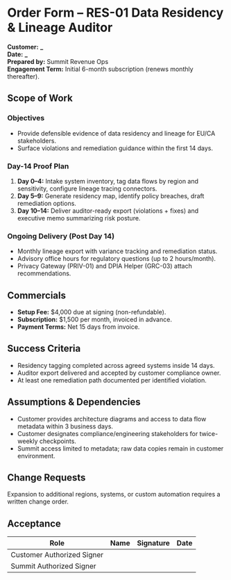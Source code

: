 # Order Form – RES-01 Data Residency & Lineage Auditor

**Customer:** ********************\_********************  
**Date:** ********************\_********************  
**Prepared by:** Summit Revenue Ops  
**Engagement Term:** Initial 6-month subscription (renews monthly thereafter).

## Scope of Work

### Objectives

- Provide defensible evidence of data residency and lineage for EU/CA stakeholders.
- Surface violations and remediation guidance within the first 14 days.

### Day-14 Proof Plan

1. **Day 0–4:** Intake system inventory, tag data flows by region and sensitivity, configure lineage tracing connectors.
2. **Day 5–9:** Generate residency map, identify policy breaches, draft remediation options.
3. **Day 10–14:** Deliver auditor-ready export (violations + fixes) and executive memo summarizing risk posture.

### Ongoing Delivery (Post Day 14)

- Monthly lineage export with variance tracking and remediation status.
- Advisory office hours for regulatory questions (up to 2 hours/month).
- Privacy Gateway (PRIV-01) and DPIA Helper (GRC-03) attach recommendations.

## Commercials

- **Setup Fee:** $4,000 due at signing (non-refundable).
- **Subscription:** $1,500 per month, invoiced in advance.
- **Payment Terms:** Net 15 days from invoice.

## Success Criteria

- Residency tagging completed across agreed systems inside 14 days.
- Auditor export delivered and accepted by customer compliance owner.
- At least one remediation path documented per identified violation.

## Assumptions & Dependencies

- Customer provides architecture diagrams and access to data flow metadata within 3 business days.
- Customer designates compliance/engineering stakeholders for twice-weekly checkpoints.
- Summit access limited to metadata; raw data copies remain in customer environment.

## Change Requests

Expansion to additional regions, systems, or custom automation requires a written change order.

## Acceptance

| Role                       | Name | Signature | Date |
| -------------------------- | ---- | --------- | ---- |
| Customer Authorized Signer |      |           |      |
| Summit Authorized Signer   |      |           |      |
